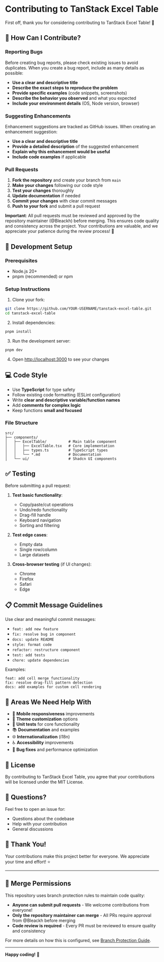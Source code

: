 # Contributing to TanStack Excel Table

First off, thank you for considering contributing to TanStack Excel Table! 🎉

## 🤝 How Can I Contribute?

### Reporting Bugs

Before creating bug reports, please check existing issues to avoid duplicates. When you create a bug report, include as many details as possible:

- **Use a clear and descriptive title**
- **Describe the exact steps to reproduce the problem**
- **Provide specific examples** (code snippets, screenshots)
- **Describe the behavior you observed** and what you expected
- **Include your environment details** (OS, Node version, browser)

### Suggesting Enhancements

Enhancement suggestions are tracked as GitHub issues. When creating an enhancement suggestion:

- **Use a clear and descriptive title**
- **Provide a detailed description** of the suggested enhancement
- **Explain why this enhancement would be useful**
- **Include code examples** if applicable

### Pull Requests

1. **Fork the repository** and create your branch from `main`
2. **Make your changes** following our code style
3. **Test your changes** thoroughly
4. **Update documentation** if needed
5. **Commit your changes** with clear commit messages
6. **Push to your fork** and submit a pull request

**Important**: All pull requests must be reviewed and approved by the repository maintainer (@Bleackh) before merging. This ensures code quality and consistency across the project. Your contributions are valuable, and we appreciate your patience during the review process! 🙏

## 📝 Development Setup

### Prerequisites

- Node.js 20+
- pnpm (recommended) or npm

### Setup Instructions

1. Clone your fork:
```bash
git clone https://github.com/YOUR-USERNAME/tanstack-excel-table.git
cd tanstack-excel-table
```

2. Install dependencies:
```bash
pnpm install
```

3. Run the development server:
```bash
pnpm dev
```

4. Open [http://localhost:3000](http://localhost:3000) to see your changes

## 💻 Code Style

- Use **TypeScript** for type safety
- Follow existing code formatting (ESLint configuration)
- Write **clear and descriptive variable/function names**
- Add **comments for complex logic**
- Keep functions **small and focused**

### File Structure

```
src/
├── components/
│   ├── ExcelTable/          # Main table component
│   │   ├── ExcelTable.tsx   # Core implementation
│   │   ├── types.ts         # TypeScript types
│   │   └── *.md             # Documentation
│   └── ui/                  # Shadcn UI components
```

## ✅ Testing

Before submitting a pull request:

1. **Test basic functionality**:
   - Copy/paste/cut operations
   - Undo/redo functionality
   - Drag-fill handle
   - Keyboard navigation
   - Sorting and filtering

2. **Test edge cases**:
   - Empty data
   - Single row/column
   - Large datasets

3. **Cross-browser testing** (if UI changes):
   - Chrome
   - Firefox
   - Safari
   - Edge

## 📋 Commit Message Guidelines

Use clear and meaningful commit messages:

- `feat: add new feature`
- `fix: resolve bug in component`
- `docs: update README`
- `style: format code`
- `refactor: restructure component`
- `test: add tests`
- `chore: update dependencies`

Examples:
```
feat: add cell merge functionality
fix: resolve drag-fill pattern detection
docs: add examples for custom cell rendering
```

## 🌟 Areas We Need Help With

- 📱 **Mobile responsiveness** improvements
- 🎨 **Theme customization** options
- 🧪 **Unit tests** for core functionality
- 📚 **Documentation** and examples
- 🌐 **Internationalization** (i18n)
- ♿ **Accessibility** improvements
- 🐛 **Bug fixes** and performance optimization

## 📄 License

By contributing to TanStack Excel Table, you agree that your contributions will be licensed under the MIT License.

## 💬 Questions?

Feel free to open an issue for:
- Questions about the codebase
- Help with your contribution
- General discussions

## 🙏 Thank You!

Your contributions make this project better for everyone. We appreciate your time and effort! ⭐

---

## 🔐 Merge Permissions

This repository uses branch protection rules to maintain code quality:

- **Anyone can submit pull requests** - We welcome contributions from everyone!
- **Only the repository maintainer can merge** - All PRs require approval from @Bleackh before merging
- **Code review is required** - Every PR must be reviewed to ensure quality and consistency

For more details on how this is configured, see [Branch Protection Guide](./.github/BRANCH_PROTECTION_GUIDE.md).

---

**Happy coding!** 🚀
